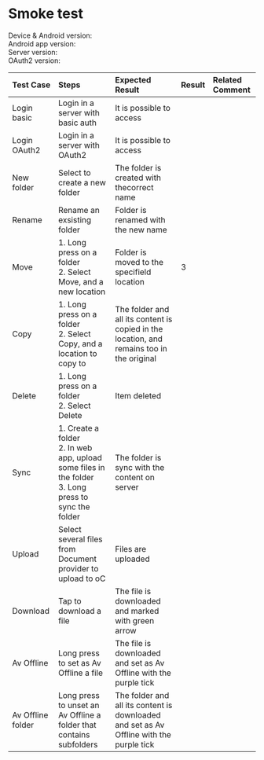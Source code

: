 # Smoke test

Device & Android version: <br>
Android app version: <br>
Server version: <br>
OAuth2 version: <br>


Test Case | Steps | Expected Result | Result | Related Comment
| :------ | :---- | :-------------- | :----- | :---------
| Login basic | Login in a server with basic auth | It is possible to access  |  |
| Login OAuth2 | Login in a server with OAuth2  | It is possible to access  |  |
| New folder | Select to create a new folder |The folder is created with thecorrect name|   |
| Rename | Rename an exsisting folder|  Folder is renamed with the new name |
| Move | 1. Long press on a folder<br>2. Select Move, and a new location | Folder is moved to the specifield location |3
| Copy | 1. Long press on a folder<br>2. Select Copy, and a location to copy to | The folder and all its content is copied in the location, and remains too in the original|
| Delete | 1. Long press on a folder<br>2. Select Delete | Item deleted|
| Sync | 1. Create a folder <br> 2. In web app, upload some files in the folder <br> 3. Long press to sync the folder  | The folder is sync with the content on server|
| Upload  | Select several files from Document provider to upload to oC | Files are uploaded  |
| Download | Tap to download a file | The file is downloaded and marked with green arrow| 
| Av Offline | Long press to set as Av Offline a file | The file is downloaded and set as Av Offline with the purple tick | 
| Av Offline folder | Long press to unset an Av Offline a folder that contains subfolders | The folder and all its content is downloaded and set as Av Offline with the purple tick | 

